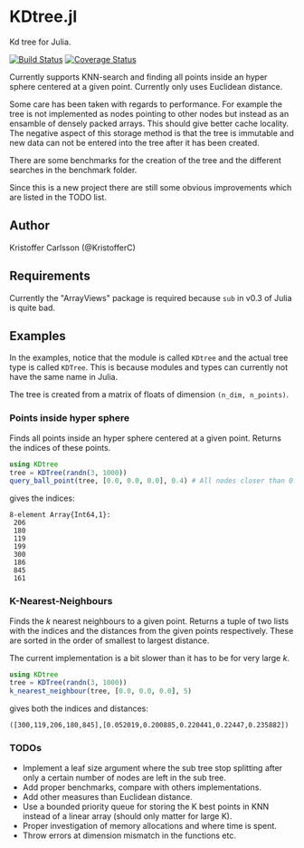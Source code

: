# KDtree.jl

Kd tree for Julia.

[![Build Status](https://travis-ci.org/KristofferC/KDtree.jl.svg)](https://travis-ci.org/KristofferC/KDtree.jl) [![Coverage Status](https://coveralls.io/repos/KristofferC/KDtree.jl/badge.svg)](https://coveralls.io/r/KristofferC/KDtree.jl)

Currently supports KNN-search and finding all points inside an hyper sphere centered at a given point. Currently only
uses Euclidean distance.

Some care has been taken with regards to performance. For example the tree is not implemented as nodes pointing to other nodes but instead as an ensamble of densely packed arrays. This should give better cache locality. The negative aspect of this storage method is that the tree is immutable and new data can not be entered into the tree after it has been created.

There are some benchmarks for the creation of the tree and the different searches in the benchmark folder.

Since this is a new project there are still some obvious improvements which are listed in the TODO list.

## Author
Kristoffer Carlsson (@KristofferC)

## Requirements

Currently the "ArrayViews" package is required because `sub` in v0.3 of Julia
is quite bad.

## Examples

In the examples, notice that the module is called `KDtree` and the actual tree type is called `KDTree`. This is because modules and types can currently not have the same name in Julia.

The tree is created from a matrix of floats of dimension `(n_dim, n_points)`.

### Points inside hyper sphere

Finds all points inside an hyper sphere centered at a given point. Returns the indices of these points. 

```julia
using KDtree
tree = KDTree(randn(3, 1000))
query_ball_point(tree, [0.0, 0.0, 0.0], 0.4) # All nodes closer than 0.4 of (0.0, 0.0, 0.0)
```
gives the indices:
```
8-element Array{Int64,1}:
 206
 180
 119
 199
 300
 186
 845
 161
```

### K-Nearest-Neighbours

Finds the *k* nearest neighbours to a given point. Returns a tuple of two lists with the indices and the distances
from the given points respectively. These are sorted in the order of smallest to largest distance.

The current implementation is a bit slower than it has to be for very large *k*.

```julia
using KDtree
tree = KDTree(randn(3, 1000))
k_nearest_neighbour(tree, [0.0, 0.0, 0.0], 5)
```
gives both the indices and distances:
```
([300,119,206,180,845],[0.052019,0.200885,0.220441,0.22447,0.235882])
```

### TODOs
* Implement a leaf size argument where the sub tree stop splitting after
   only a certain number of nodes are left in the sub tree.
* Add proper benchmarks, compare with others implementations.
* Add other measures than Euclidean distance.
* Use a bounded priority queue for storing the K best points in KNN instead of a linear array (should only matter for large K).
* Proper investigation of memory allocations and where time is spent.
* Throw errors at dimension mismatch in the functions etc.



